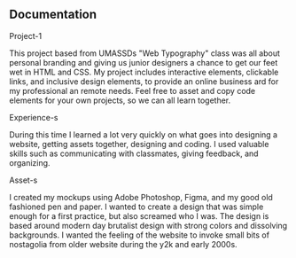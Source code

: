 ## Documentation

Project-1

This project based from UMASSDs "Web Typography" class was all about personal branding and giving us junior designers a chance to get our feet wet in HTML and CSS. My project includes interactive elements, clickable links, and inclusive design elements, to provide an online business ard for my professional an remote needs. Feel free to asset and copy code elements for your own projects, so we can all learn together.

Experience-s

During this time I learned a lot very quickly on what goes into designing a website, getting assets together, designing and coding. I used valuable skills such as communicating with classmates, giving feedback, and organizing. 

Asset-s

I created my mockups using Adobe Photoshop, Figma, and my good old fashioned pen and paper. I wanted to create a design that was simple enough for a first practice, but also screamed who I was. The design is based around modern day brutalist design with strong colors and dissolving backgrounds. I wanted the feeling of the website to invoke small bits of nostagolia from older website during the y2k and early 2000s.
